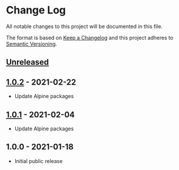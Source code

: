 # Change Log

All notable changes to this project will be documented in this file.

The format is based on [Keep a Changelog](http://keepachangelog.com/)
and this project adheres to [Semantic Versioning](http://semver.org/).

## [Unreleased]

## [1.0.2] - 2021-02-22
- Update Alpine packages


## [1.0.1] - 2021-02-04
- Update Alpine packages

## 1.0.0 - 2021-01-18

- Initial public release

[Unreleased]:  https://github.com/gmitirol/alpine313/compare/1.0.2...HEAD
[1.0.2]: https://github.com/gmitirol/alpine313/compare/1.0.1...1.0.2
[1.0.1]: https://github.com/gmitirol/alpine313/compare/1.0.0...1.0.1
